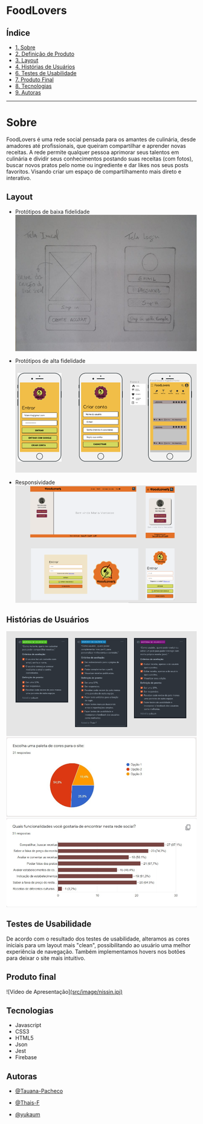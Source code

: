 # FoodLovers

## Índice

- [1. Sobre](#Sobre)
- [2. Definição de Produto](#Definição-de-produto)
- [3. Layout](#Layout)
- [4. Histórias de Usuários](#Histórias-de-Usuários)
- [6. Testes de Usabilidade](#Testes-de-Usabilidade)
- [7. Produto Final](#Produto-Final)
- [8. Tecnologias](#Tecnologias)
- [9. Autoras](#Autoras)

---

# Sobre

FoodLovers é uma rede social pensada para os amantes de culinária, desde amadores até profissionais, que queiram compartilhar e aprender novas receitas. A rede permite qualquer pessoa aprimorar seus talentos em culinária e dividir seus conhecimentos postando suas receitas (com fotos), buscar novos pratos pelo nome ou ingrediente e dar likes nos seus posts favoritos. Visando criar um espaço de compartilhamento mais direto e interativo.

## Layout

- Protótipos de baixa fidelidade
![Protótipos de baixa fidelidade](src/image/prototipo01.jpeg?raw=true)

- Protótipos de alta fidelidade
![Protótipos de baixa fidelidade](src/image/prototipoAltaFidelidade.png?raw=true)

- Responsividade
![Telas responsivas](src/image/responsivo.png?raw=true)

## Histórias de Usuários

![Histórias de Usuários](src/image/historiasDeUsuarios.png?raw=true)
![Pesquisa de Usuários](src/image/paletadecores.jpeg)
![Pesquisa de Usuários](src/image/preferencias.jpeg)


## Testes de Usabilidade

De acordo com o resultado dos testes de usabilidade, alteramos as cores iniciais para um layout mais "clean", possibilitando ao usuário uma melhor experiência de navegação. Também implementamos hovers nos botões para deixar o site mais intuitivo.

## Produto final 

![Vídeo de Apresentação][(src/image/nissin.jpj)](https://www.loom.com/share/692d90e9334c4d71bc1e0b6ddacd6614)

## Tecnologias

- Javascript
- CSS3
- HTML5
- Json
- Jest
- Firebase

## Autoras
- [@Tauana-Pacheco](https://github.com/Tauana-Pacheco) 

- [@Thais-F](https://github.com/Thais-F)

- [@yukaum](https://github.com/yukaum) 


